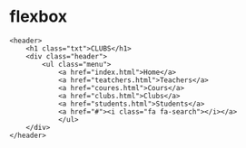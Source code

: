 # flexbox

    <header>
        <h1 class="txt">CLUBS</h1>
        <div class="header">
            <ul class="menu">
                <a href="index.html">Home</a>
                <a href="teatchers.html">Teachers</a>
                <a href="coures.html">Cours</a>
                <a href="clubs.html">Clubs</a>
                <a href="students.html">Students</a>
                <a href="#"><i class="fa fa-search"></i></a>
                </ul>
        </div>    
    </header>
